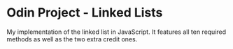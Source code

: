 # Odin Project - Linked Lists

My implementation of the linked list in JavaScript. It features all ten required methods as well as the two extra credit ones.
